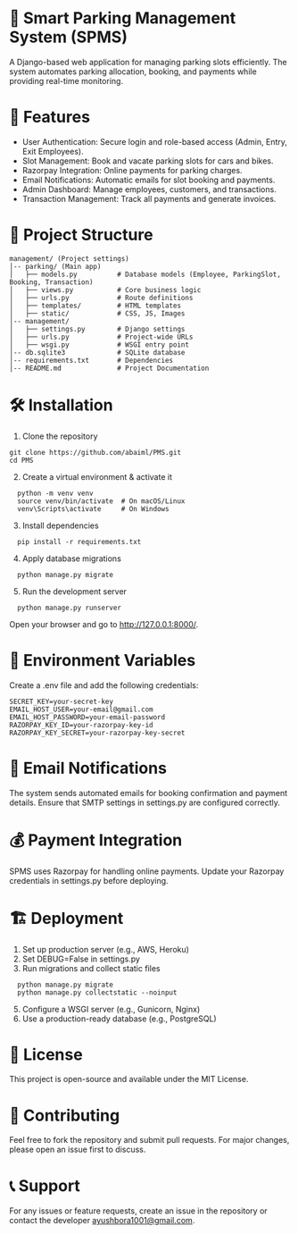 # **🚗 Smart Parking Management System (SPMS)**
A Django-based web application for managing parking slots efficiently. The system automates parking allocation, booking, and payments while providing real-time monitoring.

# **📌 Features**

- User Authentication: Secure login and role-based access (Admin, Entry, Exit Employees).
- Slot Management: Book and vacate parking slots for cars and bikes.
- Razorpay Integration: Online payments for parking charges.
- Email Notifications: Automatic emails for slot booking and payments.
- Admin Dashboard: Manage employees, customers, and transactions.
- Transaction Management: Track all payments and generate invoices.

# **📂 Project Structure**
```
management/ (Project settings)
│-- parking/ (Main app)
│   ├── models.py          # Database models (Employee, ParkingSlot, Booking, Transaction)
│   ├── views.py           # Core business logic
│   ├── urls.py            # Route definitions
│   ├── templates/         # HTML templates
│   ├── static/            # CSS, JS, Images
│-- management/
│   ├── settings.py        # Django settings
│   ├── urls.py            # Project-wide URLs
│   ├── wsgi.py            # WSGI entry point
│-- db.sqlite3             # SQLite database
│-- requirements.txt       # Dependencies
│-- README.md              # Project Documentation
```
# **🛠️ Installation**

1. Clone the repository
  ```
  git clone https://github.com/abaiml/PMS.git
  cd PMS
  ```
2. Create a virtual environment & activate it
```
  python -m venv venv
  source venv/bin/activate  # On macOS/Linux
  venv\Scripts\activate     # On Windows
```
3. Install dependencies
```
  pip install -r requirements.txt
```
4. Apply database migrations
```
  python manage.py migrate
```
5. Run the development server
```
  python manage.py runserver
```
Open your browser and go to http://127.0.0.1:8000/.

# **🔑 Environment Variables**

Create a .env file and add the following credentials:
```
SECRET_KEY=your-secret-key
EMAIL_HOST_USER=your-email@gmail.com
EMAIL_HOST_PASSWORD=your-email-password
RAZORPAY_KEY_ID=your-razorpay-key-id
RAZORPAY_KEY_SECRET=your-razorpay-key-secret
```
# **📧 Email Notifications**
The system sends automated emails for booking confirmation and payment details. Ensure that SMTP settings in settings.py are configured correctly.

# **💰 Payment Integration**
SPMS uses Razorpay for handling online payments. Update your Razorpay credentials in settings.py before deploying.

# **🏗️ Deployment**

1. Set up production server (e.g., AWS, Heroku)
2. Set DEBUG=False in settings.py
3. Run migrations and collect static files
```
  python manage.py migrate
  python manage.py collectstatic --noinput
```
5. Configure a WSGI server (e.g., Gunicorn, Nginx)
6. Use a production-ready database (e.g., PostgreSQL)

# **📜 License**
This project is open-source and available under the MIT License.

# **🤝 Contributing**
Feel free to fork the repository and submit pull requests. For major changes, please open an issue first to discuss.

# **📞 Support**
For any issues or feature requests, create an issue in the repository or contact the developer ayushbora1001@gmail.com.
